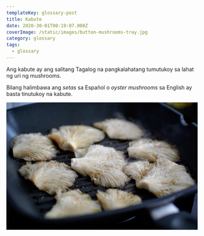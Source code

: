 ```yaml
---
templateKey: glossary-post
title: Kabute
date: 2020-30-01T00:19:07.000Z
coverImage: /static/images/button-mushrooms-tray.jpg
category: glossary
tags:
  - glossary
---
```


Ang kabute ay ang salitang Tagalog na pangkalahatang tumutukoy sa lahat ng uri ng mushrooms.

Bilang halimbawa ang *setas* sa Español o *oyster mushrooms* sa English ay basta tinutukoy na kabute.

![Setas ala plancha](/static/images/setas-plancha.jpg)